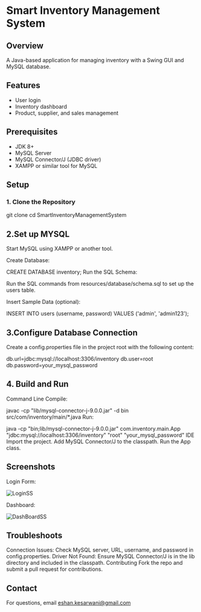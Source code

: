 # Smart Inventory Management System

## Overview

A Java-based application for managing inventory with a Swing GUI and MySQL database.

## Features

- User login
- Inventory dashboard
- Product, supplier, and sales management

## Prerequisites

- JDK 8+
- MySQL Server
- MySQL Connector/J (JDBC driver)
- XAMPP or similar tool for MySQL

## Setup

### 1. Clone the Repository

git clone <repository-url>
cd SmartInventoryManagementSystem
## 2.Set up MYSQL
Start MySQL using XAMPP or another tool.

Create Database:


CREATE DATABASE inventory;
Run the SQL Schema:

Run the SQL commands from resources/database/schema.sql to set up the users table.

Insert Sample Data (optional):


INSERT INTO users (username, password) VALUES ('admin', 'admin123');
## 3.Configure Database Connection
Create a config.properties file in the project root with the following content:


db.url=jdbc:mysql://localhost:3306/inventory
db.user=root
db.password=your_mysql_password

## 4. Build and Run
Command Line
Compile:

javac -cp "lib/mysql-connector-j-9.0.0.jar" -d bin src/com/inventory/main/*.java
Run:

java -cp "bin;lib/mysql-connector-j-9.0.0.jar" com.inventory.main.App "jdbc:mysql://localhost:3306/inventory" "root" "your_mysql_password"
IDE
Import the project.
Add MySQL Connector/J to the classpath.
Run the App class.

## Screenshots
Login Form:

![LoginSS](https://github.com/user-attachments/assets/ca78baf3-bd03-497a-8a79-762ca08ca9f2)

Dashboard:

![DashBoardSS](https://github.com/user-attachments/assets/912b7d79-bb4e-443c-830d-c42a8307b48e)

## Troubleshoots
Connection Issues: Check MySQL server, URL, username, and password in config.properties.
Driver Not Found: Ensure MySQL Connector/J is in the lib directory and included in the classpath.
Contributing
Fork the repo and submit a pull request for contributions.


## Contact
For questions, email eshan.kesarwani@gmail.com
